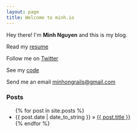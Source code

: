 ```yaml
---
layout: page
title: Welcome to minh.io
---
```


Hey there! I'm <b>Minh Nguyen</b> and this is my blog.

Read my <a href="https://www.linkedin.com/in/minhnguyen9" target="_blank">resume</a>

Follow me on <a href="https://twitter.com/MinhOnGrails" target="_blank">Twitter</a>

See my <a href="https://github.com/minhongrails" target="_blank">code</a>

Send me an email [minhongrails@gmail.com](minhongrails@gmail.com) 

### Posts

<ul class="posts">
  {% for post in site.posts %}
    <li><span>{{ post.date | date_to_string }}</span> &raquo; <a href="{{ BASE_PATH }}{{ post.url }}">{{ post.title }}</a></li>
  {% endfor %}
</ul>



